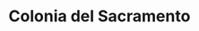 ---
title: Colonia del Sacramento
url: /colonia-del-sacramento/
latitude: -34.466
longitude: -57.841
---
